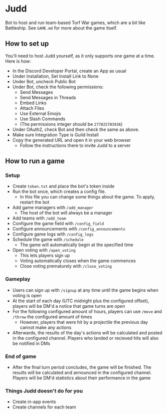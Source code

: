 # Judd

Bot to host and run team-based Turf War games, which are a bit like Battleship. See `GAME.md` for more about the game itself.

## How to set up

You'll need to host Judd yourself, as it only supports one game at a time. Here is how:

* In the Discord Developer Portal, create an App as usual
* Under Installation, Set Install Link to None
* Under Bot, uncheck Public Bot
* Under Bot, check the following permissions:
  * Send Messages
  * Send Messages in Threads
  * Embed Links
  * Attach Files
  * Use External Emojis
  * Use Slash Commands
  * (The permissions integer should be `277025703936`)
* Under OAuth2, check Bot and then check the same as above.
* Make sure Integration Type is Guild Install
* Copy the generated URL and open it in your web browser
  * Follow the instructions there to invite Judd to a server

## How to run a game

### Setup

* Create `token.txt` and place the bot's token inside
* Run the bot once, which creates a config file.
  * In this file you can change some things about the game. To apply, restart the bot
* Add game managers with `/add_manager`
  * The host of the bot will always be a manager
* Add teams with `/add_team`
* Configure the game field with `/config_field`
* Configure announcements with `/config_announcements`
* Configure game logs with `/config_logs`
* Schedule the game with `/schedule`
  * The game will automatically begin at the specified time
* Open voting with `/open_voting`
  * This lets players sign up
  * Voting automatically closes when the game commences
  * Close voting prematurely with `/close_voting`

### Gameplay

* Users can sign up with `/signup` at any time until the game begins when voting is open
* At the start of each day (UTC midnight plus the configured offset), players will be DM'd a notice that game turns are open
* For the following configured amount of hours, players can use `/move` and `/throw` the configured amount of times
  * However, players that were hit by a projectile the previous day cannot make any actions
* Afterwards, the results of the day's actions will be calculated and posted in the configured channel. Players who landed or recieved hits will also be notified in DMs

### End of game

* After the final turn period concludes, the game will be finished. The results will be calculated and announced in the configured channel. Players will be DM'd statistics about their performance in the game

### Things Judd doesn't do for you

* Create in-app events
* Create channels for each team

